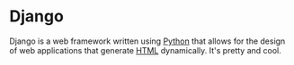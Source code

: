 # Django

Django is a web framework written using [Python](/wiki/Python) that allows for the design of web applications that generate [HTML](/wiki/HTML) dynamically. It's pretty and cool.
